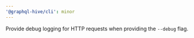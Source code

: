 ```yaml
---
'@graphql-hive/cli': minor
---
```


Provide debug logging for HTTP requests when providing the `--debug` flag.

